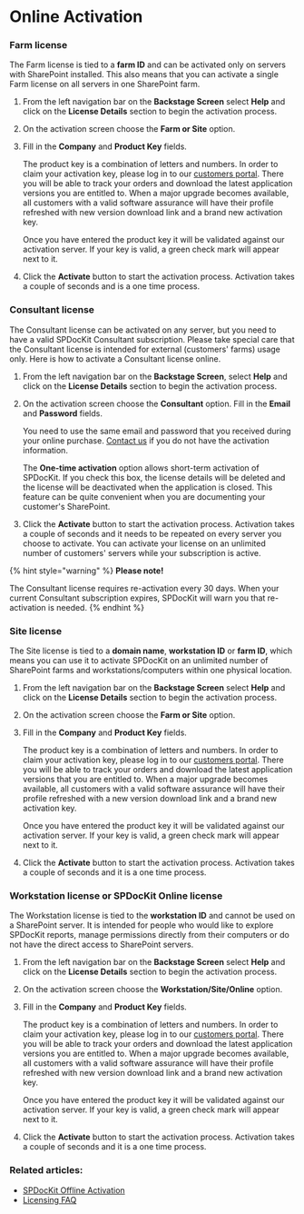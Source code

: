 # Online Activation

### Farm license

The Farm license is tied to a **farm ID** and can be activated only on servers with SharePoint installed. This also means that you can activate a single Farm license on all servers in one SharePoint farm.

1. From the left navigation bar on the **Backstage Screen** select **Help** and click on the **License Details** section to begin the activation process.
2. On the activation screen choose the **Farm or Site** option.
3. Fill in the **Company** and **Product Key** fields.

   The product key is a combination of letters and numbers. In order to claim your activation key, please log in to our [customers portal](https://my.syskit.com). There you will be able to track your orders and download the latest application versions you are entitled to. When a major upgrade becomes available, all customers with a valid software assurance will have their profile refreshed with new version download link and a brand new activation key.

   Once you have entered the product key it will be validated against our activation server. If your key is valid, a green check mark will appear next to it.

4. Click the **Activate** button to start the activation process. Activation takes a couple of seconds and is a one time process.

### Consultant license

The Consultant license can be activated on any server, but you need to have a valid SPDocKit Consultant subscription. Please take special care that the Consultant license is intended for external \(customers' farms\) usage only. Here is how to activate a Consultant license online.

1. From the left navigation bar on the **Backstage Screen**, select **Help** and click on the **License Details** section to begin the activation process.
2. On the activation screen choose the **Consultant** option. Fill in the **Email** and **Password** fields.

   You need to use the same email and password that you received during your online purchase. [Contact us](https://www.spdockit.com/support/contact-us/) if you do not have the activation information.

   The **One-time activation** option allows short-term activation of SPDocKit. If you check this box, the license details will be deleted and the license will be deactivated when the application is closed. This feature can be quite convenient when you are documenting your customer's SharePoint.

3. Click the **Activate** button to start the activation process. Activation takes a couple of seconds and it needs to be repeated on every server you choose to activate. You can activate your license on an unlimited number of customers' servers while your subscription is active.

{% hint style="warning" %}
**Please note!** 

The Consultant license requires re-activation every 30 days. When your current Consultant subscription expires, SPDocKit will warn you that re-activation is needed.
{% endhint %}

### Site license

The Site license is tied to a **domain name**, **workstation ID** or **farm ID**, which means you can use it to activate SPDocKit on an unlimited number of SharePoint farms and workstations/computers within one physical location.

1. From the left navigation bar on the **Backstage Screen** select **Help** and click on the **License Details** section to begin the activation process.
2. On the activation screen choose the **Farm or Site** option.
3. Fill in the **Company** and **Product Key** fields.

   The product key is a combination of letters and numbers. In order to claim your activation key, please log in to our [customers portal](https://my.syskit.com). There you will be able to track your orders and download the latest application versions that you are entitled to. When a major upgrade becomes available, all customers with a valid software assurance will have their profile refreshed with a new version download link and a brand new activation key.

   Once you have entered the product key it will be validated against our activation server. If your key is valid, a green check mark will appear next to it.

4. Click the **Activate** button to start the activation process. Activation takes a couple of seconds and it is a one time process.

### Workstation license or SPDocKit Online license

The Workstation license is tied to the **workstation ID** and cannot be used on a SharePoint server. It is intended for people who would like to explore SPDocKit reports, manage permissions directly from their computers or do not have the direct access to SharePoint servers.

1. From the left navigation bar on the **Backstage Screen** select **Help** and click on the **License Details** section to begin the activation process.
2. On the activation screen choose the **Workstation/Site/Online** option.
3. Fill in the **Company** and **Product Key** fields.

   The product key is a combination of letters and numbers. In order to claim your activation key, please log in to our [customers portal](https://my.syskit.com). There you will be able to track your orders and download the latest application versions you are entitled to. When a major upgrade becomes available, all customers with a valid software assurance will have their profile refreshed with new version download link and a brand new activation key.

   Once you have entered the product key it will be validated against our activation server. If your key is valid, a green check mark will appear next to it.

4. Click the **Activate** button to start the activation process. Activation takes a couple of seconds and it is a one time process.

### Related articles:

* [SPDocKit Offline Activation](offline-activation.md)
* [Licensing FAQ](activation-faq.md)

